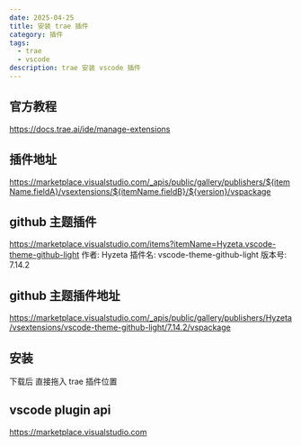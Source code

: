 ```yaml
---
date: 2025-04-25
title: 安装 trae 插件
category: 插件
tags:
  - trae
  - vscode
description: trae 安装 vscode 插件
---
```


## 官方教程

https://docs.trae.ai/ide/manage-extensions

## 插件地址

https://marketplace.visualstudio.com/_apis/public/gallery/publishers/${itemName.fieldA}/vsextensions/${itemName.fieldB}/${version}/vspackage

## github 主题插件

https://marketplace.visualstudio.com/items?itemName=Hyzeta.vscode-theme-github-light
作者: Hyzeta
插件名: vscode-theme-github-light
版本号: 7.14.2

## github 主题插件地址

https://marketplace.visualstudio.com/_apis/public/gallery/publishers/Hyzeta/vsextensions/vscode-theme-github-light/7.14.2/vspackage

## 安装

下载后 直接拖入 trae 插件位置

## vscode plugin api

https://marketplace.visualstudio.com
